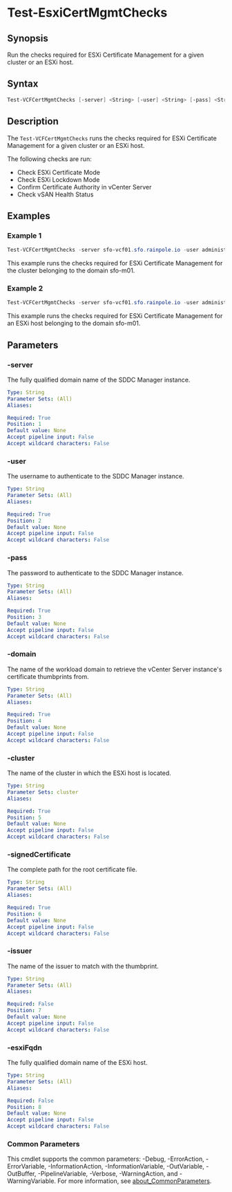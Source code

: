 # Test-EsxiCertMgmtChecks

## Synopsis

Run the checks required for ESXi Certificate Management for a given cluster or an ESXi host.

## Syntax

```powershell
Test-VCFCertMgmtChecks [-server] <String> [-user] <String> [-pass] <String> [-domain] <String> [-cluster] <String> [-signedCertificate] <String> [[-esxiFqdn] <String>] [[-issuer] <String>] [<CommonParameters>]
```

## Description

The `Test-VCFCertMgmtChecks` runs the checks required for ESXi Certificate Management for a given cluster or an ESXi host.

The following checks are run:

- Check ESXi Certificate Mode
- Check ESXi Lockdown Mode
- Confirm Certificate Authority in vCenter Server
- Check vSAN Health Status

## Examples

### Example 1

```powershell
Test-VCFCertMgmtChecks -server sfo-vcf01.sfo.rainpole.io -user administrator@vsphere.local -pass VMw@re1! -domain sfo-m01 -cluster sfo-m01-cl01 -issuer rainpole -signedCertificate F:\Certificates\Root64.cer
```

This example runs the checks required for ESXi Certificate Management for the cluster belonging to the domain sfo-m01.

### Example 2

```powershell
Test-VCFCertMgmtChecks -server sfo-vcf01.sfo.rainpole.io -user administrator@vsphere.local -pass VMw@re1! -domain sfo-m01 -cluster sfo-m01-cl01 -esxiFqdn sfo01-m01-esx01.sfo.rainpole.io -issuer rainpole -signedCertificate F:\Certificates\Root64.cer
```

This example runs the checks required for ESXi Certificate Management for an ESXi host belonging to the domain sfo-m01.

## Parameters

### -server

The fully qualified domain name of the SDDC Manager instance.

```yaml
Type: String
Parameter Sets: (All)
Aliases:

Required: True
Position: 1
Default value: None
Accept pipeline input: False
Accept wildcard characters: False
```

### -user

The username to authenticate to the SDDC Manager instance.

```yaml
Type: String
Parameter Sets: (All)
Aliases:

Required: True
Position: 2
Default value: None
Accept pipeline input: False
Accept wildcard characters: False
```

### -pass

The password to authenticate to the SDDC Manager instance.

```yaml
Type: String
Parameter Sets: (All)
Aliases:

Required: True
Position: 3
Default value: None
Accept pipeline input: False
Accept wildcard characters: False
```

### -domain

The name of the workload domain to retrieve the vCenter Server instance's certificate thumbprints from.

```yaml
Type: String
Parameter Sets: (All)
Aliases:

Required: True
Position: 4
Default value: None
Accept pipeline input: False
Accept wildcard characters: False
```

### -cluster

The name of the cluster in which the ESXi host is located.

```yaml
Type: String
Parameter Sets: cluster
Aliases:

Required: True
Position: 5
Default value: None
Accept pipeline input: False
Accept wildcard characters: False
```

### -signedCertificate

The complete path for the root certificate file.

```yaml
Type: String
Parameter Sets: (All)
Aliases:

Required: True
Position: 6
Default value: None
Accept pipeline input: False
Accept wildcard characters: False
```

### -issuer

The name of the issuer to match with the thumbprint.

```yaml
Type: String
Parameter Sets: (All)
Aliases:

Required: False
Position: 7
Default value: None
Accept pipeline input: False
Accept wildcard characters: False
```

### -esxiFqdn

The fully qualified domain name of the ESXi host.

```yaml
Type: String
Parameter Sets: (All)
Aliases:

Required: False
Position: 8
Default value: None
Accept pipeline input: False
Accept wildcard characters: False
```

### Common Parameters

This cmdlet supports the common parameters: -Debug, -ErrorAction, -ErrorVariable, -InformationAction, -InformationVariable, -OutVariable, -OutBuffer, -PipelineVariable, -Verbose, -WarningAction, and -WarningVariable. For more information, see [about_CommonParameters](http://go.microsoft.com/fwlink/?LinkID=113216).
